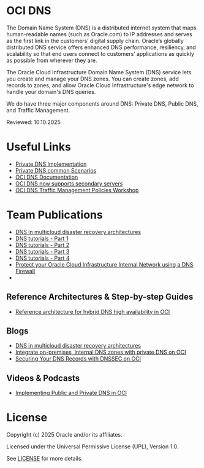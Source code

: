 # OCI DNS

The Domain Name System (DNS) is a distributed internet system that maps human-readable names (such as Oracle.com) to IP addresses and serves as the first link in the customers’ digital supply chain. Oracle’s globally distributed DNS service offers enhanced DNS performance, resiliency, and scalability so that end users connect to customers’ applications as quickly as possible from wherever they are.

The Oracle Cloud Infrastructure Domain Name System (DNS) service lets you create and manage your DNS zones. You can create zones, add records to zones, and allow Oracle Cloud Infrastructure's edge network to handle your domain's DNS queries. 

We do have three major components around DNS: Private DNS, Public DNS, and Traffic Management.

Reviewed: 10.10.2025
 
# Useful Links

- [Private DNS Implementation](https://www.ateam-oracle.com/post/private-dns-implementation)
- [Private DNS common Scenarios](https://www.ateam-oracle.com/post/oci-private-dns---common-scenarios)
- [OCI DNS Documentation](https://www.oracle.com/cloud/networking/dns/)
- [OCI DNS now supports secondary servers](https://docs.oracle.com/en-us/iaas/releasenotes/changes/d2d17c2d-500b-4edb-b16d-d65363e56a48/)
- [OCI DNS Traffic Management Policies Workshop](https://apexapps.oracle.com/pls/apex/dbpm/r/livelabs/view-workshop?wid=3906)

# Team Publications

- [DNS in multicloud disaster recovery architectures](#blogs)
- [DNS tutorials - Part 1](https://docs.oracle.com/en/learn/bind9-in-oci/)
- [DNS tutorials - Part 2](https://docs.oracle.com/en/learn/ha-on-bind9dns/)
- [DNS tutorials - Part 3](https://docs.oracle.com/en/learn/ntvdmn-ocidns/)
- [DNS tutorials - Part 4](https://docs.oracle.com/en/learn/pfsense-firewall-dns/index.html)
- [Protect your Oracle Cloud Infrastructure Internal Network using a DNS Firewall](https://docs.oracle.com/en/learn/internal-ntw-ocidns/#introduction)
- 

## Reference Architectures & Step-by-step Guides

- [Reference architecture for hybrid DNS high availability in OCI](https://blogs.oracle.com/cloud-infrastructure/post/oci-hybrid-dns-high-availability)

## Blogs
 
- [DNS in multicloud disaster recovery architectures](https://blogs.oracle.com/cloud-infrastructure/post/dns-in-multicloud-disaster-recovery-architectures)
- [Integrate on-premises, internal DNS zones with private DNS on OCI](https://blogs.oracle.com/cloud-infrastructure/post/integrate-internal-dns-lan-private-dns-oci)
- [Securing Your DNS Records with DNSSEC on OCI](https://www.ateam-oracle.com/post/securing-your-dns-records-with-dnssec-on-oci)

## Videos & Podcasts

- [Implementing Public and Private DNS in OCI](https://www.youtube.com/watch?v=AjA-HagCye8)


# License

Copyright (c) 2025 Oracle and/or its affiliates.

Licensed under the Universal Permissive License (UPL), Version 1.0.

See [LICENSE](https://github.com/oracle-devrel/technology-engineering/blob/main/LICENSE) for more details.
